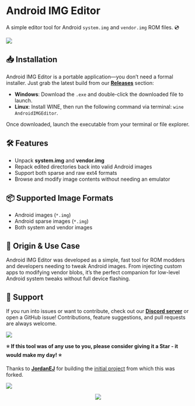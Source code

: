 # Android IMG Editor

A simple editor tool for Android `system.img` and `vendor.img` ROM files. 💿

[<img src="https://github.com/user-attachments/assets/7720f0a2-2489-42d8-acc7-a862b021eec5">](https://discord.gg/3zbfaTNN7V)

## 📥 Installation

Android IMG Editor is a portable application—you don’t need a formal installer. Just grab the latest build from our **[Releases](https://github.com/NoahDomingues/Android-IMG-Editor/releases)** section:

- **Windows**: Download the `.exe` and double-click the downloaded file to launch.
- **Linux**: Install WINE, then run the following command via terminal: `wine AndroidIMGEditor`.

Once downloaded, launch the executable from your terminal or file explorer.

## 🛠️ Features

- Unpack **system.img** and **vendor.img**
- Repack edited directories back into valid Android images
- Support both sparse and raw ext4 formats
- Browse and modify image contents without needing an emulator

## 📦 Supported Image Formats

- Android images (`*.img`)
- Android sparse images (`*.img`)
- Both system and vendor images

## 🧪 Origin & Use Case

Android IMG Editor was developed as a simple, fast tool for ROM modders and developers needing to tweak Android images. From injecting custom apps to modifying vendor blobs, it’s the perfect companion for low-level Android system tweaks without full device flashing.

## 🤝 Support

If you run into issues or want to contribute, check out our **[Discord server](https://discord.gg/3zbfaTNN7V)** or open a GitHub issue! Contributions, feature suggestions, and pull requests are always welcome.

[<img src="https://github.com/user-attachments/assets/f61046f5-1dc5-4b0c-87f8-4a94d6cbac96">](https://discord.gg/3zbfaTNN7V)

**⭐ If this tool was of any use to you, please consider giving it a Star - it would make my day! ⭐**

Thanks to **[JordanEJ](https://github.com/JordanEJ)** for building the [initial project](https://github.com/JordanEJ/IMG-Editor-Tool) from which this was forked.

[<img src="https://img.shields.io/badge/Discord-%235865F2.svg?style=for-the-badge&logo=discord&logoColor=white">](https://discord.gg/3zbfaTNN7V)

<div align="center">
  <img src="https://capsule-render.vercel.app/api?type=waving&color=gradient&height=100&section=footer" />
</div>
